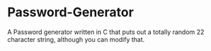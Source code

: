 # Password-Generator
A Password generator written in C that puts out a totally random 22 character string, although you can modify that.
